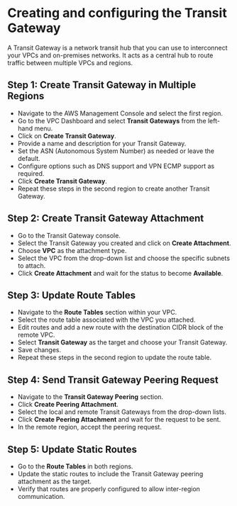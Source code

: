 
# Creating and configuring the Transit Gateway

A Transit Gateway is a network transit hub that you can use to interconnect your VPCs and on-premises networks. It acts as a central hub to route traffic between multiple VPCs and regions.

## Step 1: Create Transit Gateway in Multiple Regions
- Navigate to the AWS Management Console and select the first region.
- Go to the VPC Dashboard and select **Transit Gateways** from the left-hand menu.
- Click on **Create Transit Gateway**.
- Provide a name and description for your Transit Gateway.
- Set the ASN (Autonomous System Number) as needed or leave the default.
- Configure options such as DNS support and VPN ECMP support as required.
- Click **Create Transit Gateway**.
- Repeat these steps in the second region to create another Transit Gateway.

## Step 2: Create Transit Gateway Attachment
- Go to the Transit Gateway console.
- Select the Transit Gateway you created and click on **Create Attachment**.
- Choose **VPC** as the attachment type.
- Select the VPC from the drop-down list and choose the specific subnets to attach.
- Click **Create Attachment** and wait for the status to become **Available**.

## Step 3: Update Route Tables
- Navigate to the **Route Tables** section within your VPC.
- Select the route table associated with the VPC you attached.
- Edit routes and add a new route with the destination CIDR block of the remote VPC.
- Select **Transit Gateway** as the target and choose your Transit Gateway.
- Save changes.
- Repeat these steps in the second region to update the route table.

## Step 4: Send Transit Gateway Peering Request
- Navigate to the **Transit Gateway Peering** section.
- Click **Create Peering Attachment**.
- Select the local and remote Transit Gateways from the drop-down lists.
- Click **Create Peering Attachment** and wait for the request to be sent.
- In the remote region, accept the peering request.

## Step 5: Update Static Routes
- Go to the **Route Tables** in both regions.
- Update the static routes to include the Transit Gateway peering attachment as the target.
- Verify that routes are properly configured to allow inter-region communication.

